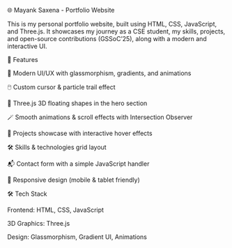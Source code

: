 🌐 Mayank Saxena - Portfolio Website

This is my personal portfolio website, built using HTML, CSS, JavaScript, and Three.js.
It showcases my journey as a CSE student, my skills, projects, and open-source contributions (GSSoC’25), along with a modern and interactive UI.

🚀 Features

🎨 Modern UI/UX with glassmorphism, gradients, and animations

🖱️ Custom cursor & particle trail effect

🌌 Three.js 3D floating shapes in the hero section

🪄 Smooth animations & scroll effects with Intersection Observer

📂 Projects showcase with interactive hover effects

🛠️ Skills & technologies grid layout

📬 Contact form with a simple JavaScript handler

📱 Responsive design (mobile & tablet friendly)

🛠️ Tech Stack

Frontend: HTML, CSS, JavaScript

3D Graphics: Three.js

Design: Glassmorphism, Gradient UI, Animations
